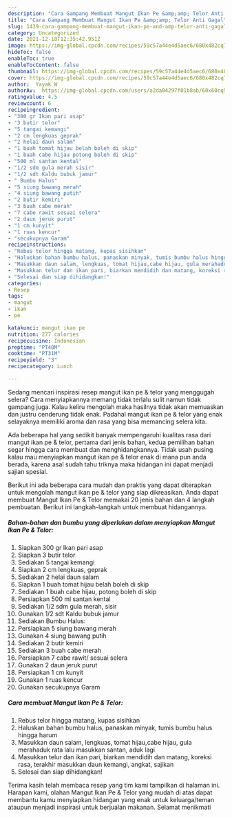 ```yaml
---
description: "Cara Gampang Membuat Mangut Ikan Pe &amp;amp; Telor Anti Gagal"
title: "Cara Gampang Membuat Mangut Ikan Pe &amp;amp; Telor Anti Gagal"
slug: 1439-cara-gampang-membuat-mangut-ikan-pe-and-amp-telor-anti-gagal
category: Uncategorized
date: 2021-12-18T12:35:42.951Z
image: https://img-global.cpcdn.com/recipes/59c57a44e4d5aec6/680x482cq70/mangut-ikan-pe-telor-foto-resep-utama.jpg
hideToc: false
enableToc: true
enableTocContent: false
thumbnail: https://img-global.cpcdn.com/recipes/59c57a44e4d5aec6/680x482cq70/mangut-ikan-pe-telor-foto-resep-utama.jpg
cover: https://img-global.cpcdn.com/recipes/59c57a44e4d5aec6/680x482cq70/mangut-ikan-pe-telor-foto-resep-utama.jpg
author:  Yayak W
authorAv:  https://img-global.cpcdn.com/users/a2da04297f01b8ab/60x60cq50/avatar.jpg
ratingvalue: 4.5
reviewcount: 6
recipeingredient:
- "300 gr Ikan pari asap"
- "3 butir telor"
- "5 tangai kemangi"
- "2 cm lengkuas geprak"
- "2 helai daun salam"
- "1 buah tomat hijau belah boleh di skip"
- "1 buah cabe hijau potong boleh di skip"
- "500 ml santan kental"
- "1/2 sdm gula merah sisir"
- "1/2 sdt Kaldu bubuk jamur"
- " Bumbu Halus"
- "5 siung bawang merah"
- "4 siung bawang putih"
- "2 butir kemiri"
- "3 buah cabe merah"
- "7 cabe rawit sesuai selera"
- "2 daun jeruk purut"
- "1 cm kunyit"
- "1 ruas kencur"
- "secukupnya Garam"
recipeinstructions:
- "Rebus telor hingga matang, kupas sisihkan"
- "Haluskan bahan bumbu halus, panaskan minyak, tumis bumbu halus hingga harum"
- "Masukkan daun salam, lengkuas, tomat hijau,cabe hijau, gula merahaduk rata lalu masukkan santan, aduk lagi"
- "Masukkan telur dan ikan pari, biarkan mendidih dan matang, koreksi rasa, terakhir masukkan daun kemangi, angkat, sajikan"
- "Selesai dan siap dihidangkan!"
categories:
- Resep
tags:
- mangut
- ikan
- pe

katakunci: mangut ikan pe 
nutrition: 277 calories
recipecuisine: Indonesian
preptime: "PT40M"
cooktime: "PT31M"
recipeyield: "3"
recipecategory: Lunch

---
```



Sedang mencari inspirasi resep mangut ikan pe &amp; telor yang menggugah selera? Cara menyiapkannya memang tidak terlalu sulit namun tidak gampang juga. Kalau keliru mengolah maka hasilnya tidak akan memuaskan dan justru cenderung tidak enak. Padahal mangut ikan pe &amp; telor yang enak selayaknya memiliki aroma dan rasa yang bisa memancing selera kita.




Ada beberapa hal yang sedikit banyak mempengaruhi kualitas rasa dari mangut ikan pe &amp; telor, pertama dari jenis bahan, kedua pemilihan bahan segar hingga cara membuat dan menghidangkannya. Tidak usah pusing kalau mau menyiapkan mangut ikan pe &amp; telor enak di mana pun anda berada, karena asal sudah tahu triknya maka hidangan ini dapat menjadi sajian spesial.


Berikut ini ada beberapa cara mudah dan praktis yang dapat diterapkan untuk mengolah mangut ikan pe &amp; telor yang siap dikreasikan. Anda dapat membuat Mangut Ikan Pe &amp; Telor memakai 20 jenis bahan dan 4 langkah pembuatan. Berikut ini langkah-langkah untuk membuat hidangannya.

<!--inarticleads1-->

##### Bahan-bahan dan bumbu yang diperlukan dalam menyiapkan Mangut Ikan Pe &amp; Telor:

1. Siapkan 300 gr Ikan pari asap
1. Siapkan 3 butir telor
1. Sediakan 5 tangai kemangi
1. Siapkan 2 cm lengkuas, geprak
1. Sediakan 2 helai daun salam
1. Siapkan 1 buah tomat hijau belah boleh di skip
1. Sediakan 1 buah cabe hijau, potong boleh di skip
1. Persiapkan 500 ml santan kental
1. Sediakan 1/2 sdm gula merah, sisir
1. Gunakan 1/2 sdt Kaldu bubuk jamur
1. Sediakan  Bumbu Halus:
1. Persiapkan 5 siung bawang merah
1. Gunakan 4 siung bawang putih
1. Sediakan 2 butir kemiri
1. Sediakan 3 buah cabe merah
1. Persiapkan 7 cabe rawit/ sesuai selera
1. Gunakan 2 daun jeruk purut
1. Persiapkan 1 cm kunyit
1. Gunakan 1 ruas kencur
1. Gunakan secukupnya Garam




<!--inarticleads2-->

##### Cara membuat Mangut Ikan Pe &amp; Telor:

1. Rebus telor hingga matang, kupas sisihkan
1. Haluskan bahan bumbu halus, panaskan minyak, tumis bumbu halus hingga harum
1. Masukkan daun salam, lengkuas, tomat hijau,cabe hijau, gula merahaduk rata lalu masukkan santan, aduk lagi
1. Masukkan telur dan ikan pari, biarkan mendidih dan matang, koreksi rasa, terakhir masukkan daun kemangi, angkat, sajikan
1. Selesai dan siap dihidangkan!



Terima kasih telah membaca resep yang tim kami tampilkan di halaman ini. Harapan kami, olahan Mangut Ikan Pe &amp; Telor yang mudah di atas dapat membantu kamu menyiapkan hidangan yang enak untuk keluarga/teman ataupun menjadi inspirasi untuk berjualan makanan. Selamat menikmati
